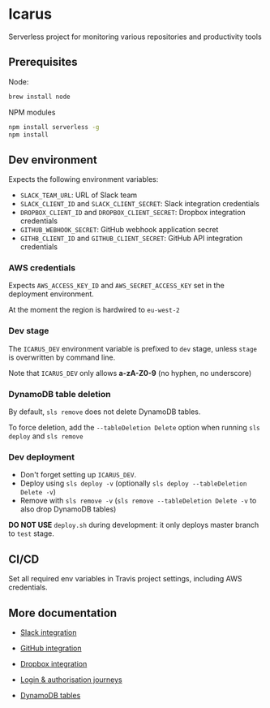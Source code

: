 # Icarus

Serverless project for monitoring various repositories and productivity tools

## Prerequisites

Node:

```bash
brew install node
```

NPM modules

```bash
npm install serverless -g
npm install
```

## Dev environment

Expects the following environment variables:

* `SLACK_TEAM_URL`: URL of Slack team
* `SLACK_CLIENT_ID` and `SLACK_CLIENT_SECRET`: Slack integration credentials
* `DROPBOX_CLIENT_ID` and `DROPBOX_CLIENT_SECRET`: Dropbox integration credentials
* `GITHUB_WEBHOOK_SECRET`: GitHub webhook application secret
* `GITHB_CLIENT_ID` and `GITHUB_CLIENT_SECRET`: GitHub API integration credentials

### AWS credentials

Expects `AWS_ACCESS_KEY_ID` and `AWS_SECRET_ACCESS_KEY` set in the deployment environment.

At the moment the region is hardwired to `eu-west-2`

### Dev stage

The `ICARUS_DEV` environment variable is prefixed to `dev` stage, unless `stage` is overwritten by command line.

Note that `ICARUS_DEV` only allows **a-zA-Z0-9** (no hyphen, no underscore)

### DynamoDB table deletion

By default, `sls remove` does not delete DynamoDB tables.

To force deletion, add the `--tableDeletion Delete` option when running `sls deploy` and `sls remove`

### Dev deployment

- Don't forget setting up `ICARUS_DEV`.
- Deploy using `sls deploy -v` (optionally `sls deploy --tableDeletion Delete -v`)
- Remove with `sls remove -v` (`sls remove --tableDeletion Delete -v` to also drop DynamoDB tables)  

**DO NOT USE** `deploy.sh` during development: it only deploys master branch to `test` stage. 

## CI/CD

Set all required env variables in Travis project settings, including AWS credentials.


## More documentation

* [Slack integration](./docs/slack_integration.md)
* [GitHub integration](./docs/github_integration.md)
* [Dropbox integration](./docs/dropbox_integration.md)


* [Login & authorisation journeys](./docs/login_journeys.md)
* [DynamoDB tables](./docs/DynamoDB_tables.md)
